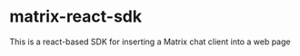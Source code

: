 matrix-react-sdk
================

This is a react-based SDK for inserting a Matrix chat client into a web page
